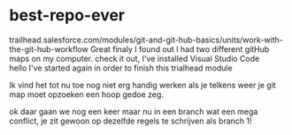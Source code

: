 # best-repo-ever
trailhead.salesforce.com/modules/git-and-git-hub-basics/units/work-with-the-git-hub-workflow
Great finaly I found out I had two different gitHub maps on my computer.
check it out, I've installed Visual Studio Code  
hello I've started again in order to finish this trialhead module

Ik vind het tot nu toe nog niet erg handig werken als je telkens weer je git map moet opzoeken
een hoop gedoe zeg.

ok daar gaan we nog een keer maar nu in een branch
wat een mega conflict, je zit gewoon op dezelfde regels
te schrijven als branch 1!